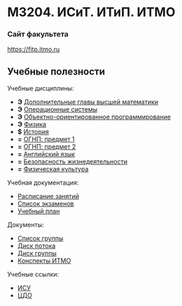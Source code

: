 # M3204. ИСиТ. ИТиП. ИТМО

### Сайт факультета
https://fitp.itmo.ru

## Учебные полезности

Учебные дисциплины:

* **Э** [Дополнительные главы высшей математики](Subjects/HigherMathematics.md)
* **Э** [Операционные системы](Subjects/OperatingSystems.md)
* **Э** [Объектно-ориентированное программирование](Subjects/ObjectOrientedProgramming.md)
* **Э** [Физика](Subjects/Physics.md)
* **$** [История](Subjects/History.md)
* **=** [ОГНП: предмет 1](Subjects/Chosen1.md)
* **=** [ОГНП: предмет 2](Subjects/Chosen2.md)
* **=** [Английский язык](https://vk.cc/ak65kn)
* **=** [Безопасность жизнедеятельности](Subjects/LifeSafety.md)
* **=** [Физическая культура](https://isu.ifmo.ru/pls/apex/f?p=2153:15:108337501947348::NO:RP,3::)


Учебная документация:
* [Расписание занятий](Timetable.md#Расписание)
* [Список экзаменов](Timetable.md#Экзамены)
* [Учебный план](Files/Plan2019.pdf)

Документы:
* [Список группы](GroupList.md)
* [Диск потока](https://drive.google.com/drive/folders/1fC6WB74TOPxm7cGoJRpLWFFAYl6r1nQl)
* [Диск группы](https://drive.google.com/drive/folders/1-vDZS3wehIW1l_QkGFHEEHH3K2wVaMKx)
* [Конспекты ИТМО](http://neerc.ifmo.ru/wiki/)

Учебные ссылки:
* [ИСУ](https://isu.ifmo.ru/)
* [ЦДО](https://de.ifmo.ru/)
